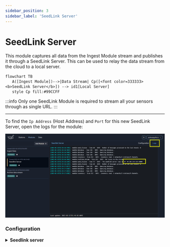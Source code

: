 ```yaml
---
sidebar_position: 3
sidebar_label: 'SeedLink Server'
---
```


# SeedLink Server
This module captures all data from the Ingest Module stream and publishes it through a SeedLink Server. This can be used to relay the data stream from the cloud to a local server.

```mermaid
flowchart TB
   A([Ingest Module])-->|Data Stream| Cp([<font color=333333><b>SeedLink Server</b>]) --> id1[Local Server]
   style Cp fill:#99CCFF
```
:::info
Only one SeedLink Module is required to stream all your sensors through as single URL.
:::

---

To find the `Ip Address` (Host Address) and `Port` for this new SeedLink Server, open the logs for the module:

![Select station type](./img/seedlink%20server.png)

### Configuration

<details><summary><b>Seedlink server</b></summary><p>

- `Verbose` [boolean]: `Logs` are printed in when set to true

</p></details>
